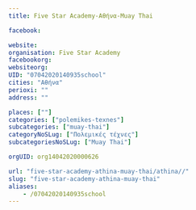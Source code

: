 ```yaml
---
title: Five Star Academy-Αθήνα-Muay Thai

facebook:

website:
organisation: Five Star Academy
facebookorg:
websiteorg:
UID: "07042020140935school"
cities: "Αθήνα"
perioxi: ""
address: ""

places: [""]
categories: ["polemikes-texnes"]
subcategories: ["muay-thai"]
categoryNoSLug: ["Πολεμικές τέχνες"]
subcategoriesNoSLug: ["Muay Thai"]

orgUID: org14042020000626

url: "five-star-academy-athina-muay-thai/athina//"
slug: "five-star-academy-athina-muay-thai"
aliases:
    - /07042020140935school
---
```





